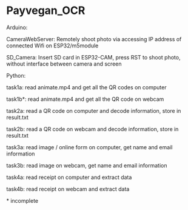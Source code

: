 # Payvegan_OCR
Arduino: 

 CameraWebServer:
  Remotely shoot photo via accessing IP address of connected Wifi on ESP32/m5module
  
 SD_Camera:
  Insert SD card in ESP32-CAM, press RST to shoot photo, without interface between camera and screen
  
Python:
 
task1a:
read animate.mp4 and get all the QR codes on computer

task1b*:
read animate.mp4 and get all the QR code on webcam

task2a:
read a QR code on computer and decode information, store in result.txt

task2b:
read a QR code on webcam and decode information, store in result.txt

task3a:
read image / online form on computer, get name and email information

task3b:
read image on webcam, get name and email information

task4a:
read receipt on computer and extract data

task4b:
read receipt on webcam and extract data

\* incomplete

